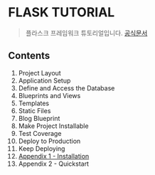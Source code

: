 FLASK TUTORIAL
=================

> 플라스크 프레임워크 튜토리얼입니다.
> [공식문서](https://flask.palletsprojects.com/en/1.1.x/tutorial/)


Contents
---------

1. Project Layout
2. Application Setup
3. Define and Access the Database
4. Blueprints and Views
5. Templates
6. Static Files
7. Blog Blueprint
8. Make Project Installable
9. Test Coverage
10. Deploy to Production
11. Keep Deploying
12. [Appendix 1 - Installation](./docs/ch12.md)
13. Appendix 2 - Quickstart